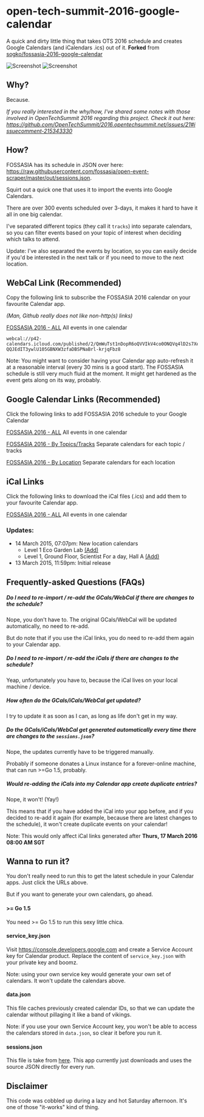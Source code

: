 # open-tech-summit-2016-google-calendar
A quick and dirty little thing that takes OTS 2016 schedule and creates Google Calendars (and iCalendars .ics) out of it. **Forked** from 
[sogko/fossasia-2016-google-calendar](https://github.com/sogko/fossasia-2016-google-calendar)

![Screenshot](http://i.imgur.com/Zrwzyvn.png)
![Screenshot](http://i.imgur.com/Q8haf3N.png)

## Why?
Because.

_If you really interested in the why/how, I've shared some notes with those involved in OpenTechSummit 2016 regarding this project._
_Check it out here: https://github.com/OpenTechSummit/2016.opentechsummit.net/issues/21#issuecomment-215343330_


## How?
FOSSASIA has its schedule in JSON over here: https://raw.githubusercontent.com/fossasia/open-event-scraper/master/out/sessions.json.

Squirt out a quick one that uses it to import the events into Google Calendars.

There are over 300 events scheduled over 3-days, it makes it hard to have it all in one big calendar.

I've separated different topics (they call it `tracks`) into separate calendars, so you can filter events based on your
topic of interest when deciding which talks to attend.

Update: I've also separated the events by location, so you can easily decide if you'd be interested in the next talk or if you need to move to the next location.


## WebCal Link (Recommended)

Copy the following link to subscribe the FOSSASIA 2016 calendar on your favourite Calendar app.

_(Man, Github really does not like non-http(s) links)_

<a href="webcal://p42-calendars.icloud.com/published/2/QmWuTst1nDopR6oQVVIkV4co0ONQVq4lD2s7XeBGTdDZmn8J4lBQvKzgNWwSpa0w-QQJEdIT3ywlU105GBNXW3zfaDBSPNaBrl-krjqFbz8">FOSSASIA 2016 - ALL</a>
All events in one calendar
```
webcal://p42-calendars.icloud.com/published/2/QmWuTst1nDopR6oQVVIkV4co0ONQVq4lD2s7XeBGTdDZmn8J4lBQvKzgNWwSpa0w-QQJEdIT3ywlU105GBNXW3zfaDBSPNaBrl-krjqFbz8
```


Note: You might want to consider having your Calendar app auto-refresh it at a reasonable interval (every 30 mins is a good start).
The FOSSASIA schedule is still very much fluid at the moment. It might get hardened as the event gets along on its way, probably.

## Google Calendar Links  (Recommended)

Click the following links to add FOSSASIA 2016 schedule to your Google Calendar

[FOSSASIA 2016 - ALL](https://calendar.google.com/calendar/render?cid=oqrj3a93g17r1pgckrr2sv4klc@group.calendar.google.com)
All events in one calendar

[FOSSASIA 2016 - By Topics/Tracks](https://calendar.google.com/calendar/render?cid=2u592kc3v676evfrchmmhtddhc@group.calendar.google.com&cid=oeeack2tej4hepfnn5sl86ijv8@group.calendar.google.com&cid=2t6srepd45g1sp2igr9uhs1foc@group.calendar.google.com&cid=1sjun8vbpda14fhcdnb4ooku50@group.calendar.google.com&cid=ss8o2s4o1i71tbff7pvuhaf1ps@group.calendar.google.com&cid=so7meffbc6geit92c0veucn478@group.calendar.google.com&cid=efmcpobnjnflhg7p6amjjnucfo@group.calendar.google.com&cid=dgdout91jqtgo5ir5krsghgq6g@group.calendar.google.com&cid=o4lp7slj2k55rf9c5sfuavuegg@group.calendar.google.com&cid=llvl3lc03e0gggb29di6jf31k4@group.calendar.google.com&cid=gb9e6o5rhngojiooltgs73gbks@group.calendar.google.com&cid=5qg5cdi4qkr7n05eqgd9juhs6k@group.calendar.google.com&cid=mk37q05h3b4994boqbt534gmns@group.calendar.google.com&cid=0br88vtd48kk9rmeg7p02saueo@group.calendar.google.com&cid=9a5ddn4f5milnq5dmvu7i4pod0@group.calendar.google.com&cid=5jfq646ll31ovmnn5iad509c60@group.calendar.google.com&cid=bgichra2s39578j1s12cuovhkc@group.calendar.google.com)
Separate calendars for each topic / tracks

[FOSSASIA 2016 - By Location](https://calendar.google.com/calendar/render?cid=9g5troqm46de27pnmtk1tjb9rc@group.calendar.google.com&cid=0mpe4ekvrtjvfrlspqaja1tv5k@group.calendar.google.com&cid=hc66oetq5lofgrscuu2gr85jvk@group.calendar.google.com&cid=v5kii9f3idp4mu9sp0ufm0ri8g@group.calendar.google.com&cid=dd4afi5hpinmv2ebu0o27svru0@group.calendar.google.com&cid=47thjkeehc3v8m6sahg0961urs@group.calendar.google.com&cid=ecs0nve9nhp4sqcfum6j0mpbp4@group.calendar.google.com&cid=cgecjf7cpejo6phj4tenioruis@group.calendar.google.com&cid=4vro772eh7ig1tvq615e5pl2vo@group.calendar.google.com&cid=gp7chu22da63qvknmohrli5078@group.calendar.google.com&cid=unq7gtat51urg3psoi250i8aso@group.calendar.google.com&cid=230u48nkt9pdte134bm6b5l6rg@group.calendar.google.com&cid=i0uojupr0nrm3cfgi05ihf7l9g@group.calendar.google.com&cid=dphlq85te13i7jbmrmdc24v0v0@group.calendar.google.com&cid=tp924ol84l0fp00uvmefut6fms@group.calendar.google.com&cid=ma4vvvmik5620ntiunar04cp3s@group.calendar.google.com&cid=h873kna6o9jseg6d594o22jj44@group.calendar.google.com)
Separate calendars for each location

## iCal Links

Click the following links to download the iCal files (.ics) and add them to your favourite Calendar app.

[FOSSASIA 2016 - ALL](https://calendar.google.com/calendar/ical/oqrj3a93g17r1pgckrr2sv4klc%40group.calendar.google.com/public/basic.ics)
All events in one calendar


### Updates:

- 14 March 2015, 07:07pm: New location calendars
  - Level 1 Eco Garden Lab [(Add)](https://calendar.google.com/calendar/render?cid=gp7chu22da63qvknmohrli5078@group.calendar.google.com)
  - Level 1, Ground Floor, Scientist For a day, Hall A [(Add)](https://calendar.google.com/calendar/render?cid=h873kna6o9jseg6d594o22jj44@group.calendar.google.com)
- 13 March 2015, 11:59pm: Initial release

## Frequently-asked Questions (FAQs)

##### __Do I need to re-import / re-add the GCals/WebCal if there are changes to the schedule?__

Nope, you don't have to. The original GCals/WebCal will be updated automatically, no need to re-add.

But do note that if you use the iCal links, you do need to re-add them again to your Calendar app.

##### __Do I need to re-import / re-add the iCals if there are changes to the schedule?__

Yeap, unfortunately you have to, because the iCal lives on your local machine / device.

##### __How often do the GCals/iCals/WebCal get updated?__

I try to update it as soon as I can, as long as life don't get in my way.

##### __Do the GCals/iCals/WebCal get generated automatically every time there are changes to the `sessions.json`?__

Nope, the updates currently have to be triggered manually.

Probably if someone donates a Linux instance for a forever-online machine, that can run >=Go 1.5, probably.

##### __Would re-adding the iCals into my Calendar app create duplicate entries?__

Nope, it won't! (Yay!)

This means that if you have added the iCal into your app before, and if you decided to re-add it again (for example, because there are latest changes to the schedule), it won't create duplicate events on your calendar!

Note: This would only affect iCal links generated after __Thurs, 17 March 2016 08:00 AM SGT__

 
## Wanna to run it?
You don't really need to run this to get the latest schedule in your Calendar apps. Just click the URLs above.
 
 But if you want to generate your own calendars, go ahead.

#### >= Go 1.5
You need >= Go 1.5 to run this sexy little chica.

#### service_key.json
Visit https://console.developers.google.com and create a Service Account key for Calendar product.
Replace the content of `service_key.json` with your private key and boomz.

Note: using your own service key would generate your own set of calendars. It won't update the calendars above.

#### data.json
This file caches previously created calendar IDs, so that we can update the calendar without pillaging it like a band of vikings. 

Note: if you use your own Service Account key, you won't be able to access the calendars stored in `data.json`, so clear it before you run it.

#### sessions.json
This file is take from [here](https://raw.githubusercontent.com/fossasia/open-event-scraper/master/out/sessions.json). 
This app currently just downloads and uses the source JSON directly for every run.


## Disclaimer
This code was cobbled up during a lazy and hot Saturday afternoon. It's one of those "it-works" kind of thing.


